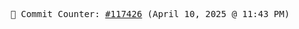 <p align="center">
    <samp>
        📮 Commit Counter: <a href="https://github.com/Javascript-void0/Javascript-void0/commits/main">#117426</a> (April 10, 2025 @ 11:43 PM)
    </samp>
</p>